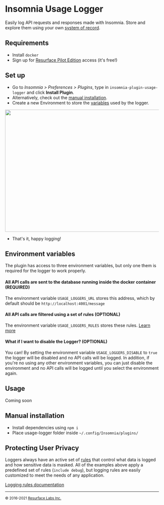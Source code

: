 # Insomnia Usage Logger

Easily log API requests and responses made with Insomnia.
Store and explore them using your own <a href="https://resurface.io">system of record</a>.

## Requirements

- Install `docker`
- Sign up for [Resurface Pilot Edition](https://resurface.io/pilot-installation) access (it's free!)

## Set up

- Go to *Insomnia > Preferences > Plugins*, type in `insomnia-plugin-usage-logger` and click **Install Plugin**.
- Alternatively, check out the [manual installation](#manual).
- Create a new Environment to store the [variables](#envvars) used by the logger.

<img src="https://github.com/resurfaceio/insomnia-plugin-usage-logger/blob/master/img/insomnia_env.gif" width="768" height="400" />

- That's it, happy logging!

<a name="envvars"/>

## Environment variables

The plugin has access to three environment variables, but only one them is required for the logger to work properly.

#### All API calls are sent to the database running inside the docker container (REQUIRED)
The environment variable `USAGE_LOGGERS_URL` stores this address, which by default should be `http://localhost:4001/message`
#### All API calls are filtered using a set of rules (OPTIONAL)
The environment variable `USAGE_LOGGERS_RULES` stores these rules. [Learn more](#privacy)
#### What if I want to disable the Logger? (OPTIONAL)
You can! By setting the environment variable `USAGE_LOGGERS_DISABLE` to `true` the logger will be disabled and no API calls will be logged. In addition, if you're no using any other environment variables, you can just disable the environment and no API calls will be logged until you select the environment again.

## Usage

Coming soon

<a name="manual"/>

## Manual installation

- Install dependencies using `npm i`
- Place usage-logger folder inside `~/.config/Insomnia/plugins/`

<a name="privacy"/>

## Protecting User Privacy

Loggers always have an active set of <a href="https://resurface.io/rules.html">rules</a> that control what data is logged
and how sensitive data is masked. All of the examples above apply a predefined set of rules (`include debug`),
but logging rules are easily customized to meet the needs of any application.

<a href="https://resurface.io/rules.html">Logging rules documentation</a>

---
<small>&copy; 2016-2021 <a href="https://resurface.io">Resurface Labs Inc.</a></small>
